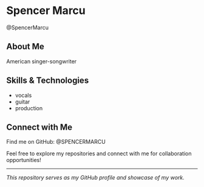 # Spencer Marcu

@SpencerMarcu

## About Me

American singer-songwriter

## Skills & Technologies

- vocals
- guitar 
- production 

## Connect with Me

Find me on GitHub: @SPENCERMARCU

Feel free to explore my repositories and connect with me for collaboration opportunities!

---

*This repository serves as my GitHub profile and showcase of my work.*